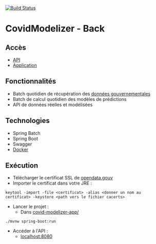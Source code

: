 [![Build Status](https://travis-ci.com/CovidModelizer/Back.svg?branch=main)](https://travis-ci.com/CovidModelizer/Back)

# CovidModelizer - Back

## Accès

* [API](https://api.covid-modelizer.fr/swagger-ui/index.html?configUrl=/api-docs/swagger-config)
* [Application](https://covid-modelizer.fr)

## Fonctionnalités

* Batch quotidien de récupération
  des [données gouvernementales](https://www.data.gouv.fr/fr/datasets/r/d2671c6c-c0eb-4e12-b69a-8e8f87fc224c)
* Batch de calcul quotidien des modèles de prédictions
* API de données réelles et modélisées

## Technologies

* Spring Batch
* Spring Boot
* Swagger
* [Docker](https://hub.docker.com/r/covidmodelizer/back)

## Exécution

* Télécharger le certificat SSL de [opendata.gouv](https://www.data.gouv.fr/fr/)
* Importer le certificat dans votre JRE :

```
keytool -import -file <certificat> -alias <donner un nom au certificat> -keystore <path vers le fichier cacerts>
```

* Lancer le projet :
    * Dans [covid-modelizer-app/](https://github.com/CovidModelizer/Back/tree/main/covid-modelizer-app)

```
./mvnw spring-boot:run
```

* Accéder à l'API :
    * [localhost:8080](http://localhost:8080)
